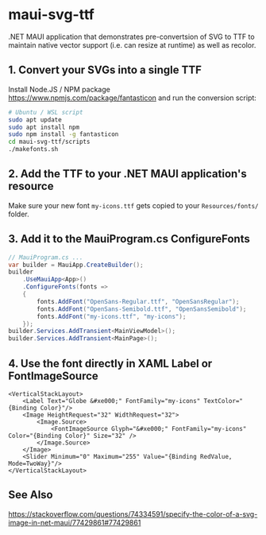 # maui-svg-ttf

.NET MAUI application that demonstrates pre-convertsion of SVG to TTF to maintain native vector support (i.e. can resize at runtime) as well as recolor.

## 1. Convert your SVGs into a single TTF

Install Node.JS / NPM package https://www.npmjs.com/package/fantasticon and run the conversion script:

```bash
# Ubuntu / WSL script
sudo apt update
sudo apt install npm
sudo npm install -g fantasticon
cd maui-svg-ttf/scripts
./makefonts.sh
```

## 2. Add the TTF to your .NET MAUI application's resource

Make sure your new font `my-icons.ttf` gets copied to your `Resources/fonts/` folder.

## 3. Add it to the MauiProgram.cs ConfigureFonts

```c#
// MauiProgram.cs ...
var builder = MauiApp.CreateBuilder();
builder
    .UseMauiApp<App>()
    .ConfigureFonts(fonts =>
    {
        fonts.AddFont("OpenSans-Regular.ttf", "OpenSansRegular");
        fonts.AddFont("OpenSans-Semibold.ttf", "OpenSansSemibold");
        fonts.AddFont("my-icons.ttf", "my-icons");
    });
builder.Services.AddTransient<MainViewModel>();
builder.Services.AddTransient<MainPage>();
```

## 4. Use the font directly in XAML Label or FontImageSource

```xaml
<VerticalStackLayout>
    <Label Text="Globe &#xe000;" FontFamily="my-icons" TextColor="{Binding Color}"/>
    <Image HeightRequest="32" WidthRequest="32">
        <Image.Source>
            <FontImageSource Glyph="&#xe000;" FontFamily="my-icons" Color="{Binding Color}" Size="32" />
        </Image.Source>
    </Image>
    <Slider Minimum="0" Maximum="255" Value="{Binding RedValue, Mode=TwoWay}"/>
</VerticalStackLayout>
```

## See Also

https://stackoverflow.com/questions/74334591/specify-the-color-of-a-svg-image-in-net-maui/77429861#77429861
